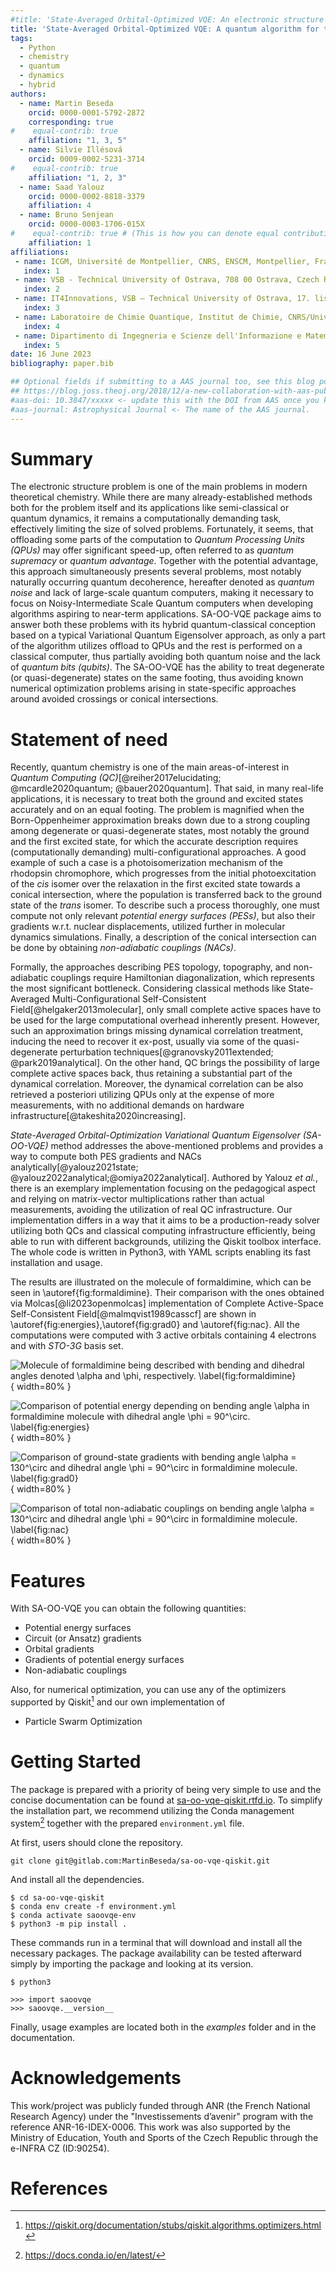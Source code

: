 ```yaml
---
#title: 'State-Averaged Orbital-Optimized VQE: An electronic structure excite-state solver utilizing quantum computers'
title: 'State-Averaged Orbital-Optimized VQE: A quantum algorithm for the democratic description of ground and excited electronic states'
tags:
  - Python
  - chemistry
  - quantum
  - dynamics
  - hybrid
authors:
  - name: Martin Beseda
    orcid: 0000-0001-5792-2872
    corresponding: true
#    equal-contrib: true
    affiliation: "1, 3, 5" 
  - name: Silvie Illésová
    orcid: 0009-0002-5231-3714
#    equal-contrib: true
    affiliation: "1, 2, 3"
  - name: Saad Yalouz
    orcid: 0000-0002-8818-3379
    affiliation: 4
  - name: Bruno Senjean
    orcid: 0000-0003-1706-015X
#    equal-contrib: true # (This is how you can denote equal contributions between multiple authors)
    affiliation: 1
affiliations:
 - name: ICGM, Université de Montpellier, CNRS, ENSCM, Montpellier, France
   index: 1
 - name: VSB - Technical University of Ostrava, 708 00 Ostrava, Czech Republic
   index: 2
 - name: IT4Innovations, VSB – Technical University of Ostrava, 17. listopadu 2172/15, 708 00 Ostrava-Poruba, Czech Republic
   index: 3
 - name: Laboratoire de Chimie Quantique, Institut de Chimie, CNRS/Université de Strasbourg, 4 rue Blaise Pascal, 67000 Strasbourg, France
   index: 4
 - name: Dipartimento di Ingegneria e Scienze dell'Informazione e Matematica, Università dell'Aquila, via Vetoio, I-67010 Coppito-L'Aquila, Italy
   index: 5
date: 16 June 2023
bibliography: paper.bib

## Optional fields if submitting to a AAS journal too, see this blog post:
## https://blog.joss.theoj.org/2018/12/a-new-collaboration-with-aas-publishing
#aas-doi: 10.3847/xxxxx <- update this with the DOI from AAS once you know it.
#aas-journal: Astrophysical Journal <- The name of the AAS journal.
---
```


# Summary

The electronic structure problem is one of the main problems in modern theoretical chemistry. While there are many 
already-established methods both for the problem itself and its applications like semi-classical or quantum dynamics, 
it remains a computationally demanding task, effectively limiting the size of solved problems. Fortunately, it seems, 
that offloading some parts of the computation to *Quantum Processing Units (QPUs)* may offer significant speed-up, 
often referred to as *quantum supremacy* or *quantum advantage*. Together with the potential advantage, this approach 
simultaneously presents several problems, most notably naturally occurring quantum decoherence, hereafter denoted as 
*quantum noise* and lack of large-scale quantum computers, making it necessary to focus on Noisy-Intermediate Scale 
Quantum computers when developing algorithms aspiring to near-term applications. SA-OO-VQE package aims to answer both 
these problems with its hybrid quantum-classical conception based on a typical Variational Quantum Eigensolver approach,
as only a part of the algorithm utilizes offload to QPUs and the rest is performed on a classical computer, thus 
partially avoiding both quantum noise and the lack of *quantum bits (qubits)*. The SA-OO-VQE has the ability to treat 
degenerate (or quasi-degenerate) states on the same footing, thus avoiding known numerical optimization problems arising 
in state-specific approaches around avoided crossings or conical intersections.


# Statement of need

Recently, quantum chemistry is one of the main areas-of-interest in *Quantum Computing (QC)*[@reiher2017elucidating; 
@mcardle2020quantum; @bauer2020quantum]. That said, in many real-life applications, it is necessary to treat
both the ground and excited states accurately and on an equal footing. The problem is magnified when the 
Born-Oppenheimer approximation breaks down due to a strong coupling among degenerate or quasi-degenerate states, 
most notably the ground and the first excited state, for which the accurate description requires (computationally demanding) 
multi-configurational approaches. A good example of such a case is a photoisomerization mechanism of the 
rhodopsin chromophore, which progresses from the initial photoexcitation of the *cis* isomer over the relaxation in the first excited state 
towards a conical intersection, where the population is transferred back to the ground state of the *trans* isomer. To describe such 
a process thoroughly, one must compute not only relevant *potential energy surfaces (PESs)*, but also their gradients 
w.r.t. nuclear displacements, utilized further in molecular dynamics simulations. Finally, a description of the conical 
intersection can be done by obtaining *non-adiabatic couplings (NACs)*.

Formally, the approaches describing PES topology, topography, and non-adiabatic couplings require Hamiltonian 
diagonalization, which represents the most significant bottleneck. Considering classical methods like State-Averaged
Multi-Configurational Self-Consistent Field[@helgaker2013molecular], only small complete active spaces have to be used
for the large computational overhead inherently present. However, such an approximation brings missing dynamical 
correlation treatment, inducing the need to recover it ex-post, usually via some of the quasi-degenerate perturbation 
techniques[@granovsky2011extended; @park2019analytical]. On the other hand, QC brings the possibility of large complete
active spaces back, thus retaining a substantial part of the dynamical correlation. Moreover, the dynamical correlation can
be also retrieved a posteriori utilizing QPUs only at the expense of more measurements, with no additional demands on
hardware infrastructure[@takeshita2020increasing].

*State-Averaged Orbital-Optimization Variational Quantum Eigensolver (SA-OO-VQE)* method addresses the above-mentioned 
problems and provides a way to compute both PES gradients and NACs analytically[@yalouz2021state; 
@yalouz2022analytical;@omiya2022analytical]. Authored by Yalouz *et al.*, there is an exemplary implementation focusing on
the pedagogical aspect and relying on matrix-vector multiplications rather than actual measurements, avoiding 
the utilization of real QC infrastructure. Our implementation differs in a way that it aims to be a production-ready 
solver utilizing both QCs and classical computing infrastructure efficiently, being able to run with
different backgrounds, utilizing the Qiskit toolbox interface. The whole code is written in Python3, with YAML scripts 
enabling its fast installation and usage.

The results are illustrated on the molecule of formaldimine, which can be seen in \autoref{fig:formaldimine}.
Their comparison with the ones obtained via Molcas[@li2023openmolcas] implementation of 
Complete Active-Space Self-Consistent Field[@malmqvist1989casscf] are shown in 
\autoref{fig:energies},\autoref{fig:grad0} and \autoref{fig:nac}. All the computations were computed with 3 active 
orbitals containing 4 electrons and with _STO-3G_ basis set.

![Molecule of formaldimine being described with bending and dihedral angles denoted $\alpha$ and $\phi$, 
respectively.
\label{fig:formaldimine}](formaldimine.svg){ width=80% }

![Comparison of potential energy depending on bending angle $\alpha$ in formaldimine molecule with dihedral angle 
$\phi = 90^\circ$.
\label{fig:energies}](energies.svg){ width=80% }

![Comparison of ground-state gradients with bending angle $\alpha = 130^\circ$ and dihedral angle $\phi = 90^\circ$
in formaldimine molecule.
\label{fig:grad0}](grad_0_1d.svg){ width=80% }

![Comparison of total non-adiabatic couplings on bending angle $\alpha = 130^\circ$ and dihedral angle $\phi = 90^\circ$
in formaldimine molecule.
\label{fig:nac}](total_nac_1d_.svg){ width=80% }

# Features
With SA-OO-VQE you can obtain the following quantities:

* Potential energy surfaces
* Circuit (or Ansatz) gradients
* Orbital gradients
* Gradients of potential energy surfaces
* Non-adiabatic couplings

Also, for numerical optimization, you can use any of the optimizers supported by Qiskit[^1] and our own implementation of

* Particle Swarm Optimization

[^1]: https://qiskit.org/documentation/stubs/qiskit.algorithms.optimizers.html

# Getting Started
The package is prepared with a priority of being very simple to use and the concise documentation can be found at 
[sa-oo-vqe-qiskit.rtfd.io](https://sa-oo-vqe-qiskit.rtfd.io). To simplify the installation part, we recommend
utilizing the Conda management system[^2] together with the prepared `environment.yml` file.

At first, users should clone the repository.

```
git clone git@gitlab.com:MartinBeseda/sa-oo-vqe-qiskit.git
```

And install all the dependencies.

```
$ cd sa-oo-vqe-qiskit
$ conda env create -f environment.yml
$ conda activate saoovqe-env
$ python3 -m pip install .
```

These commands run in a terminal that will download and install all the necessary packages. The package availability can be 
tested afterward simply by importing the package and looking at its version.

```
$ python3

>>> import saoovqe
>>> saoovqe.__version__
```

Finally, usage examples are located both in the _examples_ folder and in the documentation.

[^2]: https://docs.conda.io/en/latest/

# Acknowledgements
This work/project was publicly funded through ANR (the French National Research Agency) under 
the "Investissements d’avenir" program with the reference ANR-16-IDEX-0006. This work was also
supported by the Ministry of Education, Youth and Sports of the Czech Republic through 
the e-INFRA CZ (ID:90254).

# References